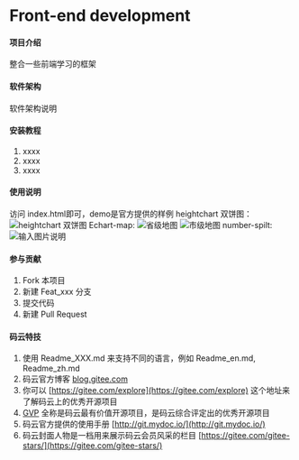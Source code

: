 # Front-end development

#### 项目介绍
整合一些前端学习的框架

#### 软件架构
软件架构说明


#### 安装教程

1. xxxx
2. xxxx
3. xxxx

#### 使用说明

访问 index.html即可，demo是官方提供的样例
heightchart 双饼图：
![heightchart 双饼图](https://images.gitee.com/uploads/images/2018/0712/111218_8640e694_343248.png "hightchart.png")
Echart-map:
![省级地图](https://images.gitee.com/uploads/images/2018/0712/111403_2cb049d3_343248.png "地图1.png")
![市级地图](https://images.gitee.com/uploads/images/2018/0712/111425_64e419b9_343248.png "地图2.png")
number-spilt:
![输入图片说明](https://images.gitee.com/uploads/images/2018/0712/111458_628af162_343248.png "number.png")

#### 参与贡献

1. Fork 本项目
2. 新建 Feat_xxx 分支
3. 提交代码
4. 新建 Pull Request


#### 码云特技

1. 使用 Readme\_XXX.md 来支持不同的语言，例如 Readme\_en.md, Readme\_zh.md
2. 码云官方博客 [blog.gitee.com](https://blog.gitee.com)
3. 你可以 [https://gitee.com/explore](https://gitee.com/explore) 这个地址来了解码云上的优秀开源项目
4. [GVP](https://gitee.com/gvp) 全称是码云最有价值开源项目，是码云综合评定出的优秀开源项目
5. 码云官方提供的使用手册 [http://git.mydoc.io/](http://git.mydoc.io/)
6. 码云封面人物是一档用来展示码云会员风采的栏目 [https://gitee.com/gitee-stars/](https://gitee.com/gitee-stars/)